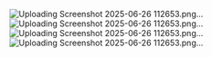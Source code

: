 ![Uploading Screenshot 2025-06-26 112653.png…]()
![Uploading Screenshot 2025-06-26 112653.png…]()
![Uploading Screenshot 2025-06-26 112653.png…]()
![Uploading Screenshot 2025-06-26 112653.png…]()

